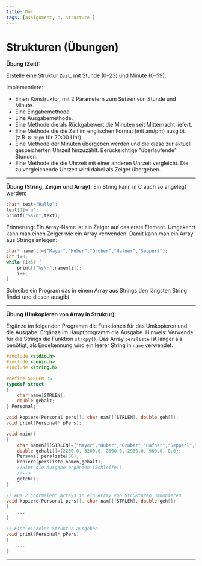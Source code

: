 ```yaml
---
title: Doc
tags: [assignment, c, structure ]
---
```


# Strukturen (Übungen)

**Übung (Zeit):**

Erstelle eine Struktur `Zeit`, mit Stunde (0–23) und Minute (0–59).

Implementiere:

- Einen Konstruktor, mit 2 Parametern zum Setzen von Stunde und Minute.
- Eine Eingabemethode.
- Eine Ausgabemethode.
- Eine Methode die als Rückgabewert die Minuten seit Mitternacht liefert.
- Eine Methode die die Zeit im englischen Format (mit am/pm) ausgibt (z.B. `8:00pm` für 20:00 Uhr)
- Eine Methode der Minuten übergeben werden und die diese zur aktuell gespeicherten Uhrzeit hinzuzählt. Berücksichtige "überlaufende" Stunden.
- Eine Methode die die Uhrzeit mit einer anderen Uhrzeit vergleicht. Die zu vergleichende Uhrzeit wird dabei als Zeiger übergeben.


---

**Übung (String, Zeiger und Array):**
Ein String kann in C auch so angelegt werden:

```c
char* text="Hallo";
text[1]='u';
printf("%s\n",text);
```
Erinnerung: Ein Array-Name ist ein Zeiger auf das erste Element. Umgekehrt kann man einen Zeiger wie ein Array verwenden.  Damit kann man ein Array aus Strings anlegen:

```c
char* namen[]={"Mayer","Huber","Gruber","Hafner","Sepperl"};
int i=0;
while (i<5) {
    printf("%s\n",namen[i]);
    i++;
}
```

Schreibe ein Program das in einem Array aus Strings den längsten String findet und diesen ausgibt.

---

**Übung (Umkopieren von Array in Struktur):**

Ergänze im folgenden Programm die Funktionen für das Umkopieren und die Ausgabe. Ergänze im Hauptprogramm die Ausgabe. Hinweis: Verwende für die Strings die Funktion `strcpy()`. Das Array `persliste` ist länger als benötigt, als Endekennung wird ein leerer String in `name` verwendet.

```c
#include <stdio.h>
#include <conio.h>
#include <string.h>

#define STRLEN 35
typedef struct 
{
    char name[STRLEN];
    double gehalt;
} Personal;

void kopiere(Personal pers[], char nam[][STRLEN], double geh[]);
void print(Personal* pPers);

void main()
{
    char namen[][STRLEN]={"Mayer","Huber","Gruber","Hafner","Sepperl",""};
    double gehalt[]={2200.0, 3200.0, 2800.0, 2900.0, 900.0, 0.0};
    Personal persliste[50];
    kopiere(persliste,namen,gehalt);
    //Hier die Ausgabe ergänzen (Schleife!)
    //-->
    getch();
}

// Aus 2 "normalen" Arrays in ein Array von Strukturen umkopieren
void kopiere(Personal pers[], char nam[][STRLEN], double geh[])
{
    ...
}

// Eine einzelne Struktur ausgeben
void print(Personal* pPers)
{
    ...
}
```
---